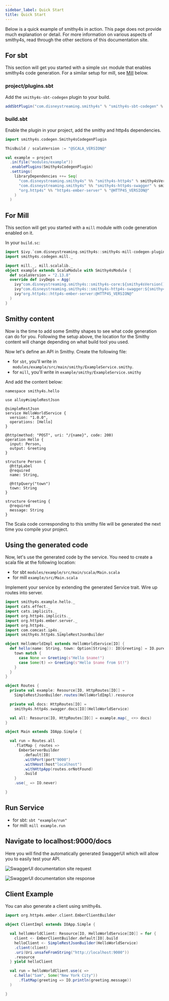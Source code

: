 ```yaml
---
sidebar_label: Quick Start
title: Quick Start
---
```


Below is a quick example of smithy4s in action. This page does not provide much explanation or detail. For more information on various aspects of smithy4s, read through the other sections of this documentation site.

## For sbt

This section will get you started with a simple `sbt` module that enables smithy4s code generation. For a similar setup for mill, see [Mill](#for-mill) below.

### project/plugins.sbt

Add the `smithy4s-sbt-codegen` plugin to your build.

```scala
addSbtPlugin("com.disneystreaming.smithy4s" % "smithy4s-sbt-codegen" % "@VERSION@")
```

### build.sbt

Enable the plugin in your project, add the smithy and http4s dependencies.

```scala
import smithy4s.codegen.Smithy4sCodegenPlugin

ThisBuild / scalaVersion := "@SCALA_VERSION@"

val example = project
  .in(file("modules/example"))
  .enablePlugins(Smithy4sCodegenPlugin)
  .settings(
    libraryDependencies ++= Seq(
      "com.disneystreaming.smithy4s" %% "smithy4s-http4s" % smithy4sVersion.value,
      "com.disneystreaming.smithy4s" %% "smithy4s-http4s-swagger" % smithy4sVersion.value,
      "org.http4s" %% "http4s-ember-server" % "@HTTP4S_VERSION@"
    )
  )
```

## For Mill

This section will get you started with a `mill` module with code generation enabled on it.

In your `build.sc`:

```scala
import $ivy.`com.disneystreaming.smithy4s::smithy4s-mill-codegen-plugin::@VERSION@`
import smithy4s.codegen.mill._

import mill._, mill.scalalib._
object example extends ScalaModule with Smithy4sModule {
  def scalaVersion = "2.13.8"
  override def ivyDeps = Agg(
    ivy"com.disneystreaming.smithy4s::smithy4s-core:${smithy4sVersion()}",
    ivy"com.disneystreaming.smithy4s::smithy4s-http4s-swagger:${smithy4sVersion()}",
    ivy"org.http4s::http4s-ember-server:@HTTP4S_VERSION@"
  )
}
```

## Smithy content

Now is the time to add some Smithy shapes to see what code generation can do for you. Following the setup above, the location for the Smithy content will change depending on what build tool you used.

Now let's define an API in Smithy. Create the following file:

- for `sbt`, you'll write in `modules/example/src/main/smithy/ExampleService.smithy`.
- for `mill`, you'll write in `example/smithy/ExampleService.smithy`

And add the content below:

```smithy
namespace smithy4s.hello

use alloy#simpleRestJson

@simpleRestJson
service HelloWorldService {
  version: "1.0.0",
  operations: [Hello]
}

@http(method: "POST", uri: "/{name}", code: 200)
operation Hello {
  input: Person,
  output: Greeting
}

structure Person {
  @httpLabel
  @required
  name: String,

  @httpQuery("town")
  town: String
}

structure Greeting {
  @required
  message: String
}
```

The Scala code corresponding to this smithy file will be generated the next time you compile your project.

## Using the generated code

Now, let's use the generated code by the service. You need to create a scala file at the following location:

- for sbt `modules/example/src/main/scala/Main.scala`
- for mill `example/src/Main.scala`

Implement your service by extending the generated Service trait. Wire up routes into server.

```scala mdoc:silent
import smithy4s.example.hello._
import cats.effect._
import cats.implicits._
import org.http4s.implicits._
import org.http4s.ember.server._
import org.http4s._
import com.comcast.ip4s._
import smithy4s.http4s.SimpleRestJsonBuilder

object HelloWorldImpl extends HelloWorldService[IO] {
  def hello(name: String, town: Option[String]): IO[Greeting] = IO.pure {
    town match {
      case None => Greeting(s"Hello $name!")
      case Some(t) => Greeting(s"Hello $name from $t!")
    }
  }
}

object Routes {
  private val example: Resource[IO, HttpRoutes[IO]] =
    SimpleRestJsonBuilder.routes(HelloWorldImpl).resource

  private val docs: HttpRoutes[IO] =
    smithy4s.http4s.swagger.docs[IO](HelloWorldService)

  val all: Resource[IO, HttpRoutes[IO]] = example.map(_ <+> docs)
}

object Main extends IOApp.Simple {

  val run = Routes.all
    .flatMap { routes =>
      EmberServerBuilder
        .default[IO]
        .withPort(port"9000")
        .withHost(host"localhost")
        .withHttpApp(routes.orNotFound)
        .build
    }
    .use(_ => IO.never)

}
```

## Run Service

- for sbt: `sbt "example/run"`
- for mill: `mill example.run`

## Navigate to localhost:9000/docs

Here you will find the automatically generated SwaggerUI which will allow you to easily test your API.

![SwaggerUI documentation site request](https://i.imgur.com/WQgetF6.png)

![SwaggerUI documentation site response](https://i.imgur.com/JRUQyny.png)

## Client Example

You can also generate a client using smithy4s.

```scala mdoc:compile-only
import org.http4s.ember.client.EmberClientBuilder

object ClientImpl extends IOApp.Simple {

  val helloWorldClient: Resource[IO, HelloWorldService[IO]] = for {
    client <- EmberClientBuilder.default[IO].build
    helloClient <- SimpleRestJsonBuilder(HelloWorldService)
    .client(client)
    .uri(Uri.unsafeFromString("http://localhost:9000"))
    .resource
  } yield helloClient

  val run = helloWorldClient.use(c =>
    c.hello("Sam", Some("New York City"))
      .flatMap(greeting => IO.println(greeting.message))
  )

}
```
